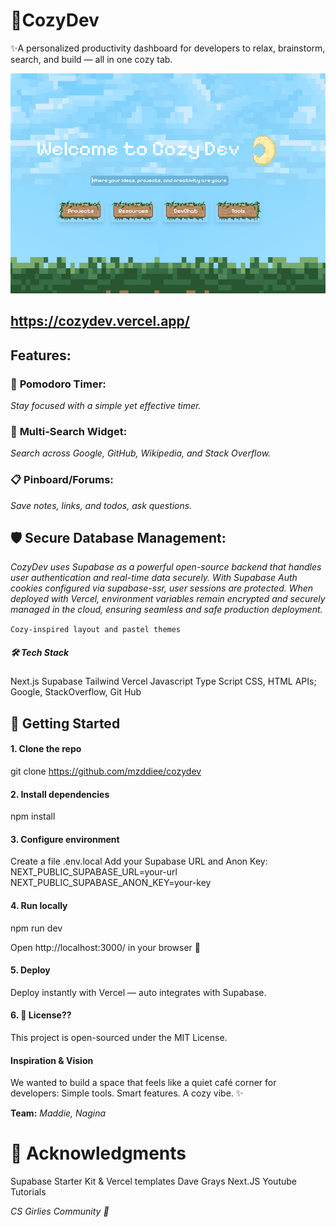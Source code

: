 # 🌸CozyDev
✨A personalized productivity dashboard for developers to relax, brainstorm, search, and build — all in one cozy tab.

[![Home Page](Base.png)](https://cozydev.vercel.app/)

## https://cozydev.vercel.app/

## Features:

### 🧠 **Pomodoro Timer**:
*Stay focused with a simple yet effective timer.*
### 🔎 **Multi-Search Widget**:
*Search across Google, GitHub, Wikipedia, and Stack Overflow.*
### 📋 **Pinboard/Forums**:
*Save notes, links, and todos, ask questions.*
## 🛡️ **Secure Database Management**: 
*CozyDev uses Supabase as a powerful open-source backend that handles user authentication and real-time data securely. With Supabase Auth cookies configured via supabase-ssr, user sessions are protected. When deployed with Vercel, environment variables remain encrypted and securely managed in the cloud, ensuring seamless and safe production deployment.*

`` Cozy-inspired layout and pastel themes ``

##### 🛠️ Tech Stack
Next.js
Supabase
Tailwind
Vercel
Javascript
Type Script
CSS, HTML 
APIs; Google, StackOverflow, Git Hub 

## 🚀 Getting Started

#### 1. Clone the repo
git clone https://github.com/mzddiee/cozydev
 
#### 2. Install dependencies
npm install

#### 3. Configure environment
Create a file .env.local
Add your Supabase URL and Anon Key:
NEXT_PUBLIC_SUPABASE_URL=your-url
NEXT_PUBLIC_SUPABASE_ANON_KEY=your-key

#### 4. Run locally
npm run dev

Open http://localhost:3000/ in your browser 🎉

#### 5. Deploy
Deploy instantly with Vercel — auto integrates with Supabase.

#### 6.  📄 License??
This project is open-sourced under the MIT License.

#### Inspiration & Vision
We wanted to build a space that feels like a quiet café corner for developers:
 Simple tools. Smart features. A cozy vibe. ✨

__Team:__ 
*Maddie, Nagina*

# 🙌 Acknowledgments
Supabase Starter Kit & Vercel templates
Dave Grays Next.JS Youtube Tutorials

*CS Girlies Community  💛*